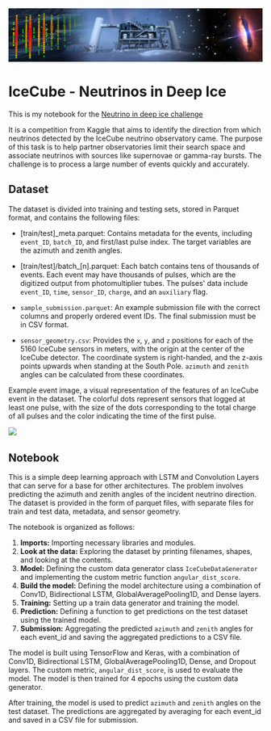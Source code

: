 <img src="src/header.png">

# IceCube - Neutrinos in Deep Ice

This is my notebook for the [Neutrino in deep ice challenge]("https://www.kaggle.com/competitions/icecube-neutrinos-in-deep-ice")

It is a competition from Kaggle that aims to identify the direction from which neutrinos detected by the IceCube neutrino observatory came. The purpose of this task is to help partner observatories limit their search space and associate neutrinos with sources like supernovae or gamma-ray bursts. The challenge is to process a large number of events quickly and accurately.

## Dataset


The dataset is divided into training and testing sets, stored in Parquet format, and contains the following files:

* [train/test]_meta.parquet: Contains metadata for the events, including `event_ID`, `batch_ID`, and first/last pulse index. The target variables are the azimuth and zenith angles.

* [train/test]/batch_[n].parquet: Each batch contains tens of thousands of events. Each event may have thousands of pulses, which are the digitized output from photomultiplier tubes. The pulses' data include `event_ID`, `time`, `sensor_ID`, `charge`, and an `auxiliary` flag.

* `sample_submission.parquet`: An example submission file with the correct columns and properly ordered event IDs. The final submission must be in CSV format.

* `sensor_geometry.csv`: Provides the `x`, `y`, and `z` positions for each of the 5160 IceCube sensors in meters, with the origin at the center of the IceCube detector. The coordinate system is right-handed, and the z-axis points upwards when standing at the South Pole. `azimuth` and `zenith` angles can be calculated from these coordinates.

Example event image, a visual representation of the features of an IceCube event in the dataset. 
The colorful dots represent sensors that logged at least one pulse, with the size of the dots corresponding to the total charge of all pulses and the color indicating the time of the first pulse.

<img src="https://www.googleapis.com/download/storage/v1/b/kaggle-forum-message-attachments/o/inbox%2F1132983%2F6891ec67d9d40315637b1b292c3a486b%2FExample_event.png?generation=1666631264548536&alt=media">

## Notebook

This is a simple deep learning approach with LSTM and Convolution Layers that can serve for a base for other architectures. The problem involves predicting the azimuth and zenith angles of the incident neutrino direction. The dataset is provided in the form of parquet files, with separate files for train and test data, metadata, and sensor geometry.

The notebook is organized as follows:

1. **Imports:** Importing necessary libraries and modules.
2. **Look at the data:** Exploring the dataset by printing filenames, shapes, and looking at the contents.
3. **Model:** Defining the custom data generator class `IceCubeDataGenerator` and implementing the custom metric function `angular_dist_score`.
4. **Build the model:** Defining the model architecture using a combination of Conv1D, Bidirectional LSTM, GlobalAveragePooling1D, and Dense layers.
5. **Training:** Setting up a train data generator and training the model.
6. **Prediction:** Defining a function to get predictions on the test dataset using the trained model.
7. **Submission:** Aggregating the predicted `azimuth` and `zenith` angles for each event_id and saving the aggregated predictions to a CSV file.

The model is built using TensorFlow and Keras, with a combination of Conv1D, Bidirectional LSTM, GlobalAveragePooling1D, Dense, and Dropout layers. The custom metric, `angular_dist_score`, is used to evaluate the model. The model is then trained for 4 epochs using the custom data generator.

After training, the model is used to predict `azimuth` and `zenith` angles on the test dataset. The predictions are aggregated by averaging for each event_id and saved in a CSV file for submission.